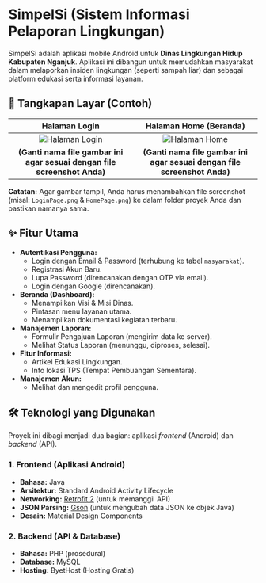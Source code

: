 #  SimpelSi (Sistem Informasi Pelaporan Lingkungan)

SimpelSi adalah aplikasi mobile Android untuk **Dinas Lingkungan Hidup Kabupaten Nganjuk**. Aplikasi ini dibangun untuk memudahkan masyarakat dalam melaporkan insiden lingkungan (seperti sampah liar) dan sebagai platform edukasi serta informasi layanan.

## 📱 Tangkapan Layar (Contoh)

| Halaman Login | Halaman Home (Beranda) |
| :---: | :---: |
| ![Halaman Login](httpsLogin.png) | ![Halaman Home](Home%20Page.png) |
| **(Ganti nama file gambar ini agar sesuai dengan file screenshot Anda)** | **(Ganti nama file gambar ini agar sesuai dengan file screenshot Anda)** |

**Catatan:** Agar gambar tampil, Anda harus menambahkan file screenshot (misal: `LoginPage.png` & `HomePage.png`) ke dalam folder proyek Anda dan pastikan namanya sama.

## ✨ Fitur Utama

* **Autentikasi Pengguna:**
    * Login dengan Email & Password (terhubung ke tabel `masyarakat`).
    * Registrasi Akun Baru.
    * Lupa Password (direncanakan dengan OTP via email).
    * Login dengan Google (direncanakan).
* **Beranda (Dashboard):**
    * Menampilkan Visi & Misi Dinas.
    * Pintasan menu layanan utama.
    * Menampilkan dokumentasi kegiatan terbaru.
* **Manajemen Laporan:**
    * Formulir Pengajuan Laporan (mengirim data ke server).
    * Melihat Status Laporan (menunggu, diproses, selesai).
* **Fitur Informasi:**
    * Artikel Edukasi Lingkungan.
    * Info lokasi TPS (Tempat Pembuangan Sementara).
* **Manajemen Akun:**
    * Melihat dan mengedit profil pengguna.

## 🛠️ Teknologi yang Digunakan

Proyek ini dibagi menjadi dua bagian: aplikasi *frontend* (Android) dan *backend* (API).

### 1. Frontend (Aplikasi Android)

* **Bahasa:** Java
* **Arsitektur:** Standard Android Activity Lifecycle
* **Networking:** [Retrofit 2](https://square.github.io/retrofit/) (untuk memanggil API)
* **JSON Parsing:** [Gson](https://github.com/google/gson) (untuk mengubah data JSON ke objek Java)
* **Desain:** Material Design Components

### 2. Backend (API & Database)

* **Bahasa:** PHP (prosedural)
* **Database:** MySQL
* **Hosting:** ByetHost (Hosting Gratis)
